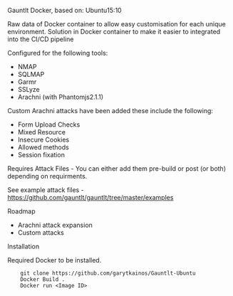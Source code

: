 Gauntlt Docker, based on: Ubuntu15:10

Raw data of Docker container to allow easy customisation for each unique environment. Solution in Docker container to make it easier to integrated into the CI/CD pipeline

Configured for the following tools:

- NMAP
- SQLMAP
- Garmr
- SSLyze
- Arachni (with Phantomjs2.1.1)

Custom Arachni attacks have been added these include the following:

- Form Upload Checks
- Mixed Resource
- Insecure Cookies
- Allowed methods
- Session fixation

Requires Attack Files - You can either add them pre-build or post (or both) depending on requirments.

See example attack files - https://github.com/gauntlt/gauntlt/tree/master/examples

Roadmap

- Arachni attack expansion 
- Custom attacks


Installation 

Required Docker to be installed.

		git clone https://github.com/garytkainos/Gauntlt-Ubuntu 
		Docker Build .
		Docker run <Image ID>

